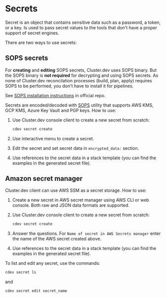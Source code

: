 # Secrets

Secret is an object that contains sensitive data such as a password, a token, or a key. Is used to pass secret values to the tools that don't have a proper support of secret engines.

There are two ways to use secrets:

## SOPS secrets

For **creating** and **editing** SOPS secrets, Cluster.dev uses SOPS binary. But the SOPS binary is **not required** for decrypting and using SOPS secrets. As none of Cluster.dev reconcilation processes (build, plan, apply) requires SOPS to be performed, you don't have to install it for pipelines.

See [SOPS installation instructions](https://github.com/mozilla/sops#download) in official repo.

Secrets are encoded/decoded with [SOPS](https://github.com/mozilla/sops) utility that supports AWS KMS, GCP KMS, Azure Key Vault and PGP keys. How to use:

1. Use Cluster.dev console client to create a new secret from scratch:

     ```bash
     cdev secret create
     ```

2. Use interactive menu to create a secret.

3. Edit the secret and set secret data in `encrypted_data:` section.

4. Use references to the secret data in a stack template (you can find the examples in the generated secret file).

## Amazon secret manager

Cluster.dev client can use AWS SSM as a secret storage. How to use:

1. Create a new secret in AWS secret manager using AWS CLI or web console. Both raw and JSON data formats are supported.

2. Use Cluster.dev console client to create a new secret from scratch:

     ```bash
     cdev secret create
     ```

3. Answer the questions. For `Name of secret in AWS Secrets manager` enter the name of the AWS secret created above.

4. Use references to the secret data in a stack template (you can find the examples in the generated secret file).

To list and edit any secret, use the commands:

```bash
cdev secret ls
```

and

```bash
cdev secret edit secret_name
```
